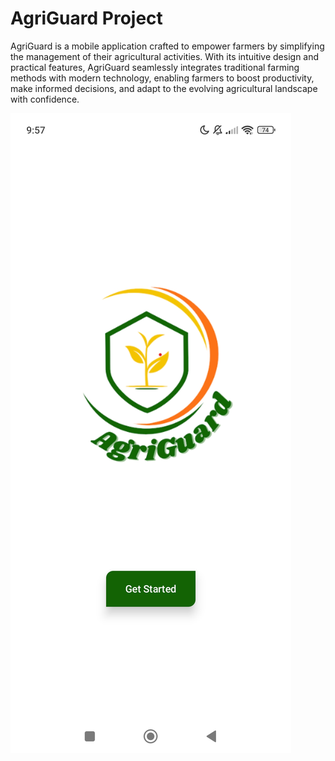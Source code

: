 # AgriGuard Project


AgriGuard is a mobile application crafted to empower farmers by simplifying the management of their agricultural activities. 
With its intuitive design and practical features, AgriGuard seamlessly integrates traditional farming methods with modern technology, 
enabling farmers to boost productivity, make informed decisions, and adapt to the evolving agricultural landscape with confidence.

![image alt](https://github.com/miko-codes-a-lot/agriguard/blob/5e195abf8c4fef6ca400a881ba138bf53193256c/Screenshot_2025-01-27-21-57-52-707_com.example.agriguard.jpg)

